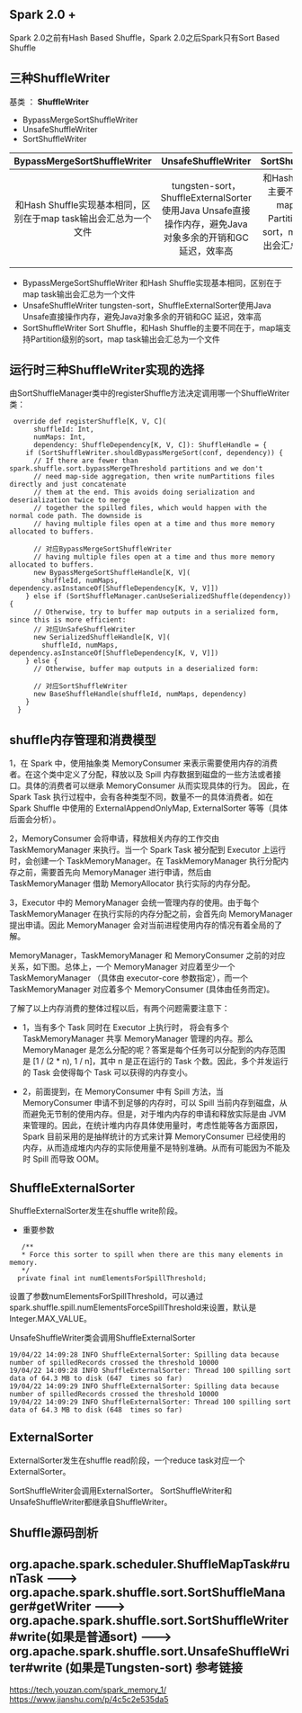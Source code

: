Spark 2.0 +
--
Spark 2.0之前有Hash Based Shuffle，Spark 2.0之后Spark只有Sort Based Shuffle

三种ShuffleWriter
--

基类 ： **ShuffleWriter**
* BypassMergeSortShuffleWriter
* UnsafeShuffleWriter
* SortShuffleWriter


|BypassMergeSortShuffleWriter| UnsafeShuffleWriter| SortShuffleWriter
| :-----------:|:-----------:| :-----:|
| 和Hash Shuffle实现基本相同，区别在于map task输出会汇总为一个文件     | tungsten-sort，ShuffleExternalSorter使用Java Unsafe直接操作内存，避免Java对象多余的开销和GC 延迟，效率高 | 和Hash Shuffle的主要不同在于，map端支持Partition级别的sort，map task输出会汇总为一个文件 |

* BypassMergeSortShuffleWriter	和Hash Shuffle实现基本相同，区别在于map task输出会汇总为一个文件
* UnsafeShuffleWriter	tungsten-sort，ShuffleExternalSorter使用Java Unsafe直接操作内存，避免Java对象多余的开销和GC 延迟，效率高
* SortShuffleWriter	Sort Shuffle，和Hash Shuffle的主要不同在于，map端支持Partition级别的sort，map task输出会汇总为一个文件


运行时三种ShuffleWriter实现的选择
--
由SortShuffleManager类中的registerShuffle方法决定调用哪一个ShuffleWriter类：

```
 override def registerShuffle[K, V, C](
      shuffleId: Int,
      numMaps: Int,
      dependency: ShuffleDependency[K, V, C]): ShuffleHandle = {
    if (SortShuffleWriter.shouldBypassMergeSort(conf, dependency)) {
      // If there are fewer than spark.shuffle.sort.bypassMergeThreshold partitions and we don't
      // need map-side aggregation, then write numPartitions files directly and just concatenate
      // them at the end. This avoids doing serialization and deserialization twice to merge
      // together the spilled files, which would happen with the normal code path. The downside is
      // having multiple files open at a time and thus more memory allocated to buffers.
      
      // 对应BypassMergeSortShuffleWriter
      // having multiple files open at a time and thus more memory allocated to buffers.
      new BypassMergeSortShuffleHandle[K, V](
        shuffleId, numMaps, dependency.asInstanceOf[ShuffleDependency[K, V, V]])
    } else if (SortShuffleManager.canUseSerializedShuffle(dependency)) {
      // Otherwise, try to buffer map outputs in a serialized form, since this is more efficient:
      // 对应UnSafeShuffleWriter
      new SerializedShuffleHandle[K, V](
        shuffleId, numMaps, dependency.asInstanceOf[ShuffleDependency[K, V, V]])
    } else {
      // Otherwise, buffer map outputs in a deserialized form:
      
      // 对应SortShuffleWriter
      new BaseShuffleHandle(shuffleId, numMaps, dependency)
    }
  }
```

shuffle内存管理和消费模型
--
1，在 Spark 中，使用抽象类 MemoryConsumer 来表示需要使用内存的消费者。在这个类中定义了分配，释放以及 Spill 内存数据到磁盘的一些方法或者接口。具体的消费者可以继承 MemoryConsumer 从而实现具体的行为。 因此，在 Spark Task 执行过程中，会有各种类型不同，数量不一的具体消费者。如在 Spark Shuffle 中使用的 ExternalAppendOnlyMap, ExternalSorter 等等（具体后面会分析）。

2，MemoryConsumer 会将申请，释放相关内存的工作交由 TaskMemoryManager 来执行。当一个 Spark Task 被分配到 Executor 上运行时，会创建一个 TaskMemoryManager。在 TaskMemoryManager 执行分配内存之前，需要首先向 MemoryManager 进行申请，然后由 TaskMemoryManager 借助 MemoryAllocator 执行实际的内存分配。 

3，Executor 中的 MemoryManager 会统一管理内存的使用。由于每个 TaskMemoryManager 在执行实际的内存分配之前，会首先向 MemoryManager 提出申请。因此 MemoryManager 会对当前进程使用内存的情况有着全局的了解。

MemoryManager，TaskMemoryManager 和 MemoryConsumer 之前的对应关系，如下图。总体上，一个 MemoryManager 对应着至少一个 TaskMemoryManager （具体由 executor-core 参数指定），而一个 TaskMemoryManager 对应着多个 MemoryConsumer (具体由任务而定)。 

了解了以上内存消费的整体过程以后，有两个问题需要注意下：

* 1，当有多个 Task 同时在 Executor 上执行时， 将会有多个 TaskMemoryManager 共享 MemoryManager 管理的内存。那么 MemoryManager 是怎么分配的呢？答案是每个任务可以分配到的内存范围是 [1 / (2 * n), 1 / n]，其中 n 是正在运行的 Task 个数。因此，多个并发运行的 Task 会使得每个 Task 可以获得的内存变小。

* 2，前面提到，在 MemoryConsumer 中有 Spill 方法，当 MemoryConsumer 申请不到足够的内存时，可以 Spill 当前内存到磁盘，从而避免无节制的使用内存。但是，对于堆内内存的申请和释放实际是由 JVM 来管理的。因此，在统计堆内内存具体使用量时，考虑性能等各方面原因，Spark 目前采用的是抽样统计的方式来计算 MemoryConsumer 已经使用的内存，从而造成堆内内存的实际使用量不是特别准确。从而有可能因为不能及时 Spill 而导致 OOM。

ShuffleExternalSorter
--
ShuffleExternalSorter发生在shuffle write阶段。

* 重要参数

```
   /**
   * Force this sorter to spill when there are this many elements in memory.
   */
  private final int numElementsForSpillThreshold;
  ```
设置了参数numElementsForSpillThreshold，可以通过spark.shuffle.spill.numElementsForceSpillThreshold来设置，默认是Integer.MAX_VALUE。

UnsafeShuffleWriter类会调用ShuffleExternalSorter


```
19/04/22 14:09:28 INFO ShuffleExternalSorter: Spilling data because number of spilledRecords crossed the threshold 10000
19/04/22 14:09:28 INFO ShuffleExternalSorter: Thread 100 spilling sort data of 64.3 MB to disk (647  times so far)
19/04/22 14:09:29 INFO ShuffleExternalSorter: Spilling data because number of spilledRecords crossed the threshold 10000
19/04/22 14:09:29 INFO ShuffleExternalSorter: Thread 100 spilling sort data of 64.3 MB to disk (648  times so far)
```

ExternalSorter
--
ExternalSorter发生在shuffle read阶段，一个reduce task对应一个ExternalSorter。

SortShuffleWriter会调用ExternalSorter。
SortShuffleWriter和UnsafeShuffleWriter都继承自ShuffleWriter。

Shuffle源码剖析
--
org.apache.spark.scheduler.ShuffleMapTask#runTask
    ---> org.apache.spark.shuffle.sort.SortShuffleManager#getWriter
        ---> org.apache.spark.shuffle.sort.SortShuffleWriter#write(如果是普通sort)
        ---> org.apache.spark.shuffle.sort.UnsafeShuffleWriter#write (如果是Tungsten-sort)
参考链接
--
https://tech.youzan.com/spark_memory_1/
https://www.jianshu.com/p/4c5c2e535da5
